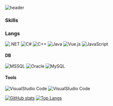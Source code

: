 ![header](https://capsule-render.vercel.app/api?type=waving&color=auto&height=200&section=header&text=Affekt&fontSize=36&desc=나는%20인간%20행위를%20조롱하거나%20한탄하거나%20경멸하기보다는%20이해하기%20위해서%20끊임없는%20노력을%20경주해%20왔다%20-%20스피노자&descSize=12)
### Skills
### Langs
![.NET](https://img.shields.io/badge/.NET-512BD4.svg?&style=for-the-badge&logo=.NET&logoColor=white)
![C#](https://img.shields.io/badge/C%20Sharp-239120.svg?&style=for-the-badge&logo=C%20Sharp&logoColor=white)
![C++](https://img.shields.io/badge/C%2B%2B-00599C.svg?&style=for-the-badge&logo=C%2B%2B&logoColor=white)
![Java](https://img.shields.io/badge/Java-007396.svg?&style=for-the-badge&logo=Java&logoColor=white)
![Vue.js](https://img.shields.io/badge/Vue.js-4Fc08D.svg?&style=for-the-badge&logo=Vue.js&logoColor=white)
![JavaScript](https://img.shields.io/badge/JavaScript-F7DF1E.svg?&style=for-the-badge&logo=JavaScript&logoColor=white)

#### DB
![MSSQL](https://img.shields.io/badge/MS%20SQL%20Server-CC2927.svg?&style=for-the-badge&logo=Microsoft%20SQL%20Server&logoColor=white)
![Oracle](https://img.shields.io/badge/Oracle-F80000.svg?&style=for-the-badge&logo=Oracle&logoColor=white)
![MySQL](https://img.shields.io/badge/MySQL-4479A1.svg?&style=for-the-badge&logo=MySQL&logoColor=white)


#### Tools
![VisualStudio Code](https://img.shields.io/badge/Visual%20Studio%20Code-007ACC.svg?&style=for-the-badge&logo=Visual%20Studio%20Code&logoColor=white)
![VisualStudio Code](https://img.shields.io/badge/Visual%20Studio-5C2D91.svg?&style=for-the-badge&logo=Visual%20Studio&logoColor=white)

[![GitHub stats](https://github-readme-stats.vercel.app/api?username=YongSeok-Jang&count_private=true)](https://github.com/YongSeok-Jang/github-readme-stats)
[![Top Langs](https://github-readme-stats.vercel.app/api/top-langs/?username=YongSeok-Jang)](https://github.com/YongSeok-Jang/github-readme-stats)
